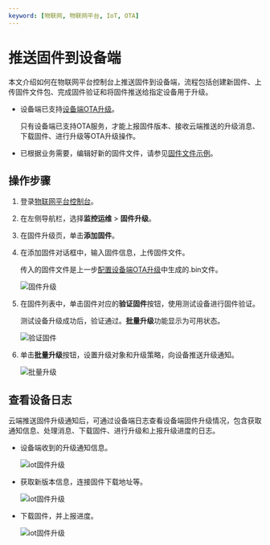 ```yaml
---
keyword: [物联网, 物联网平台, IoT, OTA]
---
```


# 推送固件到设备端

本文介绍如何在物联网平台控制台上推送固件到设备端，流程包括创建新固件、上传固件文件包、完成固件验证和将固件推送给指定设备用于升级。

-   设备端已支持[设备端OTA升级](/intl.zh-CN/监控运维/固件升级/设备端OTA升级.md)。

    只有设备端已支持OTA服务，才能上报固件版本、接收云端推送的升级消息、下载固件、进行升级等OTA升级操作。

-   已根据业务需要，编辑好新的固件文件，请参见[固件文件示例](/intl.zh-CN/最佳实践/监控运维/设备OTA固件升级实践/配置设备端OTA升级.mdsection_0mm_4ho_xlr)。

## 操作步骤

1.  登录[物联网平台控制台](http://iot.console.aliyun.com/)。

2.  在左侧导航栏，选择**监控运维** \> **固件升级**。

3.  在固件升级页，单击**添加固件**。

4.  在添加固件对话框中，输入固件信息，上传固件文件。

    传入的固件文件是上一步[配置设备端OTA升级](/intl.zh-CN/最佳实践/监控运维/设备OTA固件升级实践/配置设备端OTA升级.md)中生成的.bin文件。

    ![固件升级](https://static-aliyun-doc.oss-cn-hangzhou.aliyuncs.com/assets/img/zh-CN/8608649951/p87365.png)

5.  在固件列表中，单击固件对应的**验证固件**按钮，使用测试设备进行固件验证。

    测试设备升级成功后，验证通过。**批量升级**功能显示为可用状态。

    ![验证固件](https://static-aliyun-doc.oss-cn-hangzhou.aliyuncs.com/assets/img/zh-CN/5608649951/p162225.png)

6.  单击**批量升级**按钮，设置升级对象和升级策略，向设备推送升级通知。

    ![批量升级](https://static-aliyun-doc.oss-cn-hangzhou.aliyuncs.com/assets/img/zh-CN/5608649951/p162222.png)


## 查看设备日志

云端推送固件升级通知后，可通过设备端日志查看设备端固件升级情况，包含获取通知信息、处理消息、下载固件、进行升级和上报升级进度的日志。

-   设备端收到的升级通知信息。

    ![iot固件升级](https://static-aliyun-doc.oss-cn-hangzhou.aliyuncs.com/assets/img/zh-CN/8608649951/p66139.png)

-   获取新版本信息，连接固件下载地址等。

    ![iot固件升级](https://static-aliyun-doc.oss-cn-hangzhou.aliyuncs.com/assets/img/zh-CN/8608649951/p66142.png)

-   下载固件，并上报进度。

    ![iot固件升级](https://static-aliyun-doc.oss-cn-hangzhou.aliyuncs.com/assets/img/zh-CN/8608649951/p66144.png)


